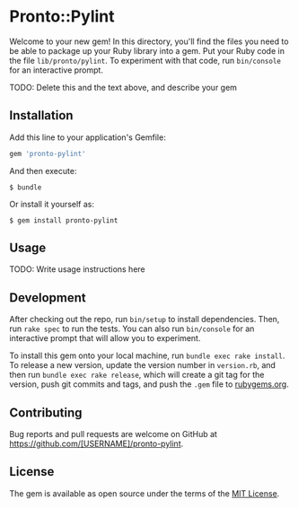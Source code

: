 # Pronto::Pylint

Welcome to your new gem! In this directory, you'll find the files you need to be able to package up your Ruby library into a gem. Put your Ruby code in the file `lib/pronto/pylint`. To experiment with that code, run `bin/console` for an interactive prompt.

TODO: Delete this and the text above, and describe your gem

## Installation

Add this line to your application's Gemfile:

```ruby
gem 'pronto-pylint'
```

And then execute:

    $ bundle

Or install it yourself as:

    $ gem install pronto-pylint

## Usage

TODO: Write usage instructions here

## Development

After checking out the repo, run `bin/setup` to install dependencies. Then, run `rake spec` to run the tests. You can also run `bin/console` for an interactive prompt that will allow you to experiment.

To install this gem onto your local machine, run `bundle exec rake install`. To release a new version, update the version number in `version.rb`, and then run `bundle exec rake release`, which will create a git tag for the version, push git commits and tags, and push the `.gem` file to [rubygems.org](https://rubygems.org).

## Contributing

Bug reports and pull requests are welcome on GitHub at https://github.com/[USERNAME]/pronto-pylint.

## License

The gem is available as open source under the terms of the [MIT License](https://opensource.org/licenses/MIT).

